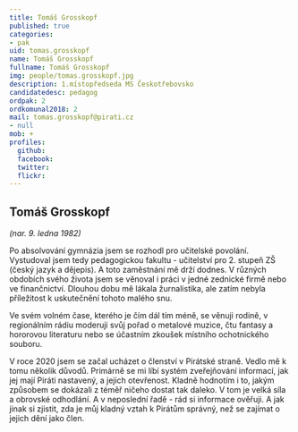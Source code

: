 ```yaml
---
title: Tomáš Grosskopf
published: true
categories:
- pak
uid: tomas.grosskopf
name: Tomáš Grosskopf
fullname: Tomáš Grosskopf
img: people/tomas.grosskopf.jpg
description: 1.místopředseda MS Českotřebovsko
candidatedesc: pedagog
ordpak: 2
ordkomunal2018: 2
mail: tomas.grosskopf@pirati.cz
- null
mob: +
profiles:
  github:
  facebook:
  twitter:
  flickr:
---
```


## Tomáš Grosskopf 
*(nar. 9. ledna 1982)*

Po absolvování gymnázia jsem se rozhodl pro učitelské povolání. Vystudoval jsem tedy pedagogickou fakultu - učitelství pro 2. stupeň ZŠ (český jazyk a dějepis). A toto zaměstnání mě drží dodnes. V různých obdobích svého života jsem se věnoval i práci v jedné zednické firmě nebo ve finančnictví. Dlouhou dobu mě lákala žurnalistika, ale zatím nebyla příležitost k uskutečnění tohoto malého snu.

Ve svém volném čase, kterého je čím dál tím méně, se věnuji rodině, v regionálním rádiu moderuji svůj pořad o metalové muzice, čtu fantasy a hororovou literaturu nebo se účastním zkoušek místního ochotnického souboru.

V roce 2020 jsem se začal ucházet o členství v Pirátské straně. Vedlo mě k tomu několik důvodů. Primárně se mi líbí systém zveřejňování informací, jak jej mají Piráti nastavený, a jejich otevřenost. Kladně hodnotím i to, jakým způsobem se dokázali z téměř ničeho dostat tak daleko. V tom je velká síla a obrovské odhodlání. A v neposlední řadě - rád si informace ověřuji. A jak jinak si zjistit, zda je můj kladný vztah k Pirátům správný, než se zajímat o jejich dění jako člen.

